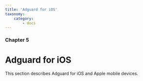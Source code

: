 ```yaml
---
title: 'Adguard for iOS'
taxonomy:
    category:
        - docs
---
```


### Chapter 5

# Adguard for iOS

This section describes Adguard for iOS and Apple mobile devices.